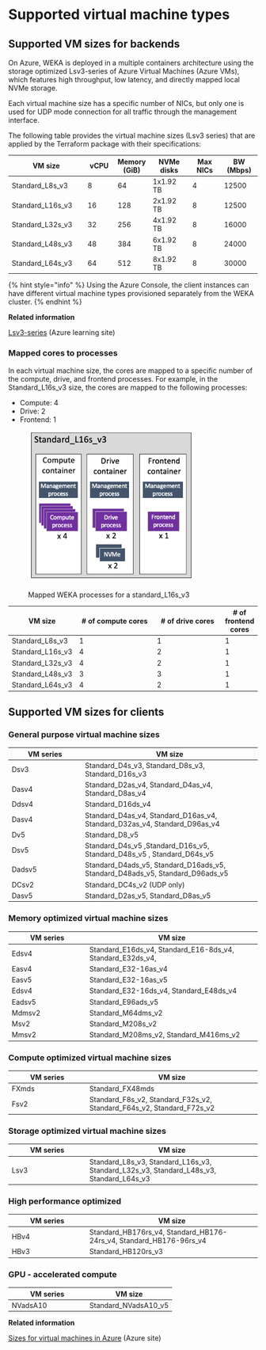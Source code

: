 # Supported virtual machine types

## Supported VM sizes for backends

On Azure, WEKA is deployed in a multiple containers architecture using the storage optimized Lsv3-series  of Azure Virtual Machines (Azure VMs), which features high throughput, low latency, and directly mapped local NVMe storage.

Each virtual machine size has a specific number of NICs, but only one is used for UDP mode connection for all traffic through the management interface.&#x20;

The following table provides the virtual machine sizes (Lsv3 series) that are applied by the Terraform package with their specifications:

<table><thead><tr><th width="196.33333333333331">VM size</th><th width="76">vCPU</th><th>Memory (GiB)</th><th width="128">NVMe disks</th><th width="108">Max NICs</th><th width="100" data-type="number">BW (Mbps)</th></tr></thead><tbody><tr><td>Standard_L8s_v3</td><td>8</td><td>64</td><td>1x1.92 TB</td><td>4</td><td>12500</td></tr><tr><td>Standard_L16s_v3</td><td>16</td><td>128</td><td>2x1.92 TB</td><td>8</td><td>12500</td></tr><tr><td>Standard_L32s_v3</td><td>32</td><td>256</td><td>4x1.92 TB</td><td>8</td><td>16000</td></tr><tr><td>Standard_L48s_v3</td><td>48</td><td>384</td><td>6x1.92 TB</td><td>8</td><td>24000</td></tr><tr><td>Standard_L64s_v3</td><td>64</td><td>512</td><td>8x1.92 TB</td><td>8</td><td>30000</td></tr></tbody></table>

{% hint style="info" %}
Using the Azure Console, the client instances can have different virtual machine types provisioned separately from the WEKA cluster.
{% endhint %}

**Related information**

[Lsv3-series](https://learn.microsoft.com/en-us/azure/virtual-machines/lsv3-series) (Azure learning site)

### Mapped cores to processes

In each virtual machine size, the cores are mapped to a specific number of the compute, drive, and frontend processes. For example, in the Standard\_L16s\_v3 size, the cores are mapped to the following processes:

* Compute: 4
* Drive: 2
* Frontend: 1

<figure><img src="../../.gitbook/assets/azure_lvs16.png" alt="" width="336"><figcaption><p>Mapped WEKA processes for a standard_L16s_v3</p></figcaption></figure>

<table><thead><tr><th>VM size</th><th width="180"># of compute cores</th><th width="161"># of drive cores</th><th># of frontend cores</th></tr></thead><tbody><tr><td>Standard_L8s_v3</td><td>1</td><td>1</td><td>1</td></tr><tr><td>Standard_L16s_v3</td><td>4</td><td>2</td><td>1</td></tr><tr><td>Standard_L32s_v3</td><td>4</td><td>2</td><td>1</td></tr><tr><td>Standard_L48s_v3</td><td>3</td><td>3</td><td>1</td></tr><tr><td>Standard_L64s_v3</td><td>4</td><td>2</td><td>1</td></tr></tbody></table>

## Supported VM sizes for clients

### General purpose virtual machine sizes <a href="#general-purpose-virtual-machine-sizes" id="general-purpose-virtual-machine-sizes"></a>

<table><thead><tr><th width="134">VM series</th><th>VM size</th></tr></thead><tbody><tr><td>Dsv3</td><td>Standard_D4s_v3, Standard_D8s_v3, Standard_D16s_v3</td></tr><tr><td>Dasv4</td><td>Standard_D2as_v4, Standard_D4as_v4, Standard_D8as_v4</td></tr><tr><td>Ddsv4</td><td>Standard_D16ds_v4</td></tr><tr><td>Dasv4</td><td>Standard_D4as_v4, Standard_D16as_v4, Standard_D32as_v4, Standard_D96as_v4</td></tr><tr><td>Dv5</td><td>Standard_D8_v5</td></tr><tr><td>Dsv5</td><td>Standard_D4s_v5 ,Standard_D16s_v5, Standard_D48s_v5 , Standard_D64s_v5</td></tr><tr><td>Dadsv5</td><td>Standard_D4ads_v5, Standard_D16ads_v5, Standard_D48ads_v5, Standard_D96ads_v5</td></tr><tr><td>DCsv2</td><td>Standard_DC4s_v2 (UDP only)</td></tr><tr><td>Dasv5</td><td>Standard_D2as_v5, Standard_D8as_v5</td></tr></tbody></table>

### Memory optimized virtual machine sizes

<table><thead><tr><th width="143">VM series</th><th>VM size</th></tr></thead><tbody><tr><td>Edsv4</td><td>Standard_E16ds_v4, Standard_E16-8ds_v4, Standard_E32ds_v4, </td></tr><tr><td>Easv4</td><td>Standard_E32-16as_v4</td></tr><tr><td>Easv5</td><td>Standard_E32-16as_v5</td></tr><tr><td>Edsv4</td><td>Standard_E32-16ds_v4, Standard_E48ds_v4</td></tr><tr><td>Eadsv5</td><td>Standard_E96ads_v5</td></tr><tr><td>Mdmsv2</td><td>Standard_M64dms_v2</td></tr><tr><td>Msv2</td><td>Standard_M208s_v2</td></tr><tr><td>Mmsv2</td><td>Standard_M208ms_v2, Standard_M416ms_v2</td></tr></tbody></table>

### Compute optimized virtual machine sizes

<table><thead><tr><th width="143">VM series</th><th>VM size</th></tr></thead><tbody><tr><td>FXmds</td><td>Standard_FX48mds</td></tr><tr><td>Fsv2</td><td>Standard_F8s_v2, Standard_F32s_v2, Standard_F64s_v2, Standard_F72s_v2</td></tr></tbody></table>

### Storage optimized virtual machine sizes

<table><thead><tr><th width="143">VM series</th><th>VM size</th></tr></thead><tbody><tr><td>Lsv3</td><td>Standard_L8s_v3, Standard_L16s_v3, Standard_L32s_v3, Standard_L48s_v3, Standard_L64s_v3</td></tr></tbody></table>

### High performance optimized

<table><thead><tr><th width="143">VM series</th><th>VM size</th></tr></thead><tbody><tr><td>HBv4</td><td>Standard_HB176rs_v4, Standard_HB176-24rs_v4, Standard_HB176-96rs_v4</td></tr><tr><td>HBv3</td><td>Standard_HB120rs_v3</td></tr></tbody></table>

### GPU - accelerated compute

<table><thead><tr><th width="143">VM series</th><th>VM size</th></tr></thead><tbody><tr><td>NVadsA10</td><td>Standard_NVadsA10_v5</td></tr></tbody></table>

**Related information**

[Sizes for virtual machines in Azure](https://learn.microsoft.com/en-us/azure/virtual-machines/sizes) (Azure site)
